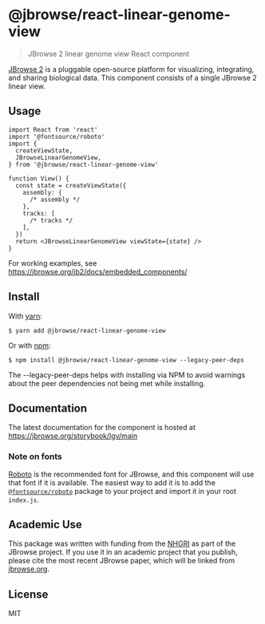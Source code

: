 # @jbrowse/react-linear-genome-view

> JBrowse 2 linear genome view React component

[JBrowse 2](https://jbrowse.org/jb2/) is a pluggable open-source platform for
visualizing, integrating, and sharing biological data. This component consists
of a single JBrowse 2 linear view.

## Usage

```tsx
import React from 'react'
import '@fontsource/roboto'
import {
  createViewState,
  JBrowseLinearGenomeView,
} from '@jbrowse/react-linear-genome-view'

function View() {
  const state = createViewState({
    assembly: {
      /* assembly */
    },
    tracks: [
      /* tracks */
    ],
  })
  return <JBrowseLinearGenomeView viewState={state} />
}
```

For working examples, see https://jbrowse.org/jb2/docs/embedded_components/

## Install

With [yarn](https://yarnpkg.com/):

```
$ yarn add @jbrowse/react-linear-genome-view
```

Or with [npm](https://npmjs.org/):

```
$ npm install @jbrowse/react-linear-genome-view --legacy-peer-deps
```

The --legacy-peer-deps helps with installing via NPM to avoid warnings about
the peer dependencies not being met while installing.

## Documentation

The latest documentation for the component is hosted at
https://jbrowse.org/storybook/lgv/main

### Note on fonts

[Roboto](https://fonts.google.com/specimen/Roboto) is the recommended font for
JBrowse, and this component will use that font if it is available. The easiest
way to add it is to add the
[`@fontsource/roboto`](https://www.npmjs.com/package/@fontsource/roboto)
package to your project and import it in your root `index.js`.

## Academic Use

This package was written with funding from the [NHGRI](https://genome.gov/) as
part of the JBrowse project. If you use it in an academic project that you
publish, please cite the most recent JBrowse paper, which will be linked from
[jbrowse.org](https://jbrowse.org/).

## License

MIT
